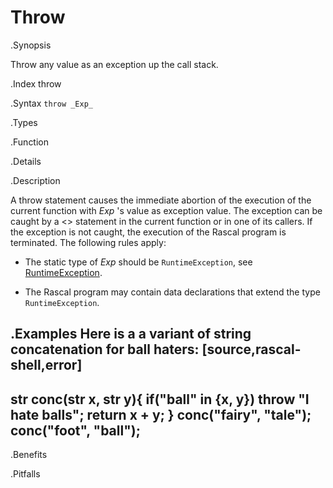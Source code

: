 # Throw

.Synopsis

Throw any value as an exception up the call stack.

.Index
throw

.Syntax
`throw _Exp_`

.Types

.Function

.Details

.Description

A throw statement causes the immediate abortion of the execution of the current function with _Exp_ \'s value as exception value.
The exception can be caught by a <<Try Catch>> statement in the current function or in one of its callers.
If the exception is not caught, the execution of the Rascal program is terminated. The following rules apply:

*  The static type of _Exp_ should be `RuntimeException`, see [RuntimeException]((Libraries:Exception-RuntimeException)).

*  The Rascal program may contain data declarations that extend the type `RuntimeException`.

.Examples
Here is a a variant of string concatenation for ball haters:
[source,rascal-shell,error]
----
str conc(str x, str y){ if("ball" in {x, y}) throw "I hate balls"; return x + y; }
conc("fairy", "tale");
conc("foot", "ball");
----


.Benefits

.Pitfalls

